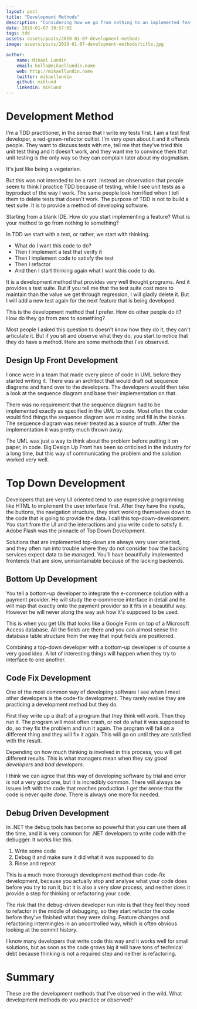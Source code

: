 ```yaml
---
layout: post
title: "Development Methods"
description: "Considering how we go from nothing to an implemented feature. What kind of development methods, explicit or implicit are there?"
date: 2019-01-07 19:57:02
tags: tdd 
assets: assets/posts/2019-01-07-development-methods
image: assets/posts/2019-01-07-development-methods/title.jpg

author: 
    name: Mikael Lundin
    email: hello@mikaellundin.name 
    web: http://mikaellundin.name
    twitter: mikaellundin
    github: miklund
    linkedin: miklund
---
```


# Development Method

I'm a TDD practitioner, in the sense that I write my tests first. I am a test first developer, a red-green-refactor cultist. I'm very open about it and it offends people. They want to discuss tests with me, tell me that they've tried this unit test thing and it doesn't work, and they want me to convince them that unit testing is the only way so they can complain later about my dogmatism.

It's just like being a vegetarian.

But this was not intended to be a rant. Instead an observation that people seem to think I practice TDD because of testing, while I see unit tests as a byproduct of the way I work. The same people look horrified when I tell them to delete tests that doesn't work. The purpose of TDD is not to build a test suite. It is to provide a method of developing software.

Starting from a blank IDE. How do you start implementing a feature? What is your method to go from nothing to something?

In TDD we start with a test, or rather, we start with thinking.
- What do I want this code to do?
- Then I implement a test that verify it
- Then I implement code to satisfy the test
- Then I refactor
- And then I start thinking again what I want this code to do.

It is a development method that provides very well thought programs. And it provides a test suite. But if you tell me that the test suite cost more to maintain than the value we get through regression, I will gladly delete it. But I will add a new test again for the next feature that is being developed.

This is the development method that I prefer. How do other people do it? How do they go from zero to something? 

Most people I asked this question to doesn't know how they do it, they can't articulate it. But if you sit and observe what they do, you start to notice that they do have a method. Here are some methods that I've observed.

## Design Up Front Development

I once were in a team that made every piece of code in UML before they started writing it. There was an architect that would draft out sequence diagrams and hand over to the developers. The developers would then take a look at the sequence diagram and base their implementation on that.

There was no requirement that the sequence diagram had to be implemented exactly as specified in the UML to code. Most often the coder would find things the sequence diagram was missing and fill in the blanks. The sequence diagram was never treated as a source of truth. After the implementation it was pretty much thrown away.

The UML was just a way to think about the problem before putting it on paper, in code. Big Design Up Front has been so criticised in the industry for a long time, but this way of communicating the problem and the solution worked very well.

# Top Down Development

Developers that are very UI oriented tend to use expressive programming like HTML to implement the user interface first. After they have the inputs, the buttons, the navigation structure, they start working themselves down to the code that is going to provide the data. I call this top-down-development. You start from the UI and the interactions and you write code to satisfy it. Adobe Flash was the pinnacle of Top Down Development.

Solutions that are implemented top-down are always very user oriented, and they often run into trouble where they do not consider how the backing services expect data to be managed. You'll have beautifully implemented frontends that are slow, unmaintainable because of the lacking backends.

## Bottom Up Development

You tell a bottom-up developer to integrate the e-commerce solution with a payment provider. He will study the e-commerce interface in detail and he will map that exactly onto the payment provider so it fits in a beautiful way. However he will never along the way ask how it's supposed to be used.

This is when you get UIs that looks like a Google Form on top of a Microsoft Access database. All the fields are there and you can almost sense the database table structure from the way that input fields are positioned.

Combining a top-down developer with a bottom-up developer is of course a very good idea. A lot of interesting things will happen when they try to interface to one another.

## Code Fix Development

One of the most common way of developing software I see when I meet other developers is the code-fix development. They rarely realise they are practicing a development method but they do.

First they write up a draft of a program that they think will work. Then they run it. The program will most often crash, or not do what it was supposed to do, so they fix the problem and run it again. The program will fail on a different thing and they will fix it again. This will go on until they are satisfied with the result.

Depending on how much thinking is involved in this process, you will get different results. This is what managers mean when they say _good developers_ and _bad developers_.

I think we can agree that this way of developing software by trial and error is not a very good one, but it is incredibly common. There will always be issues left with the code that reaches production. I get the sense that the code is never quite _done_. There is always one more fix needed.

## Debug Driven Development

In .NET the debug tools has become so powerful that you can use them all the time, and it is very common for .NET developers to write code with the debugger. It works like this.

1. Write some code
2. Debug it and make sure it did what it was supposed to do
3. Rinse and repeat

This is a much more thorough development method than code-fix development, because you actually stop and analyse what your code does before you try to run it, but it is also a very slow process, and neither does it provide a step for thinking or refactoring your code.

The risk that the debug-driven developer run into is that they feel they need to refactor in the middle of debugging, so they start refactor the code before they've finished what they were doing. Feature changes and refactoring intermingles in an uncontrolled way, which is often obvious looking at the commit history.

I know many developers that write code this way and it works well for small solutions, but as soon as the code grows big it will have tons of technical debt because thinking is not a required step and neither is refactoring.

# Summary

These are the development methods that I've observed in the wild. What development methods do you practice or observed?

